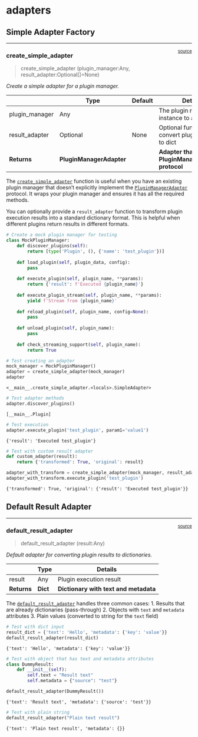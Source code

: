 # adapters


<!-- WARNING: THIS FILE WAS AUTOGENERATED! DO NOT EDIT! -->

## Simple Adapter Factory

------------------------------------------------------------------------

<a
href="https://github.com/cj-mills/cjm-fasthtml-workers/blob/main/cjm_fasthtml_workers/core/adapters.py#L13"
target="_blank" style="float:right; font-size:smaller">source</a>

### create_simple_adapter

>  create_simple_adapter (plugin_manager:Any,
>                             result_adapter:Optional[<built-
>                             infunctioncallable>]=None)

*Create a simple adapter for a plugin manager.*

<table>
<colgroup>
<col style="width: 6%" />
<col style="width: 25%" />
<col style="width: 34%" />
<col style="width: 34%" />
</colgroup>
<thead>
<tr>
<th></th>
<th><strong>Type</strong></th>
<th><strong>Default</strong></th>
<th><strong>Details</strong></th>
</tr>
</thead>
<tbody>
<tr>
<td>plugin_manager</td>
<td>Any</td>
<td></td>
<td>The plugin manager instance to adapt</td>
</tr>
<tr>
<td>result_adapter</td>
<td>Optional</td>
<td>None</td>
<td>Optional function to convert plugin results to dict</td>
</tr>
<tr>
<td><strong>Returns</strong></td>
<td><strong>PluginManagerAdapter</strong></td>
<td></td>
<td><strong>Adapter that satisfies PluginManagerAdapter
protocol</strong></td>
</tr>
</tbody>
</table>

The
[`create_simple_adapter`](https://cj-mills.github.io/cjm-fasthtml-workers/core/adapters.html#create_simple_adapter)
function is useful when you have an existing plugin manager that doesn’t
explicitly implement the
[`PluginManagerAdapter`](https://cj-mills.github.io/cjm-fasthtml-workers/core/protocol.html#pluginmanageradapter)
protocol. It wraps your plugin manager and ensures it has all the
required methods.

You can optionally provide a `result_adapter` function to transform
plugin execution results into a standard dictionary format. This is
helpful when different plugins return results in different formats.

``` python
# Create a mock plugin manager for testing
class MockPluginManager:
    def discover_plugins(self):
        return [type('Plugin', (), {'name': 'test_plugin'})]
    
    def load_plugin(self, plugin_data, config):
        pass
    
    def execute_plugin(self, plugin_name, **params):
        return {'result': f'Executed {plugin_name}'}
    
    def execute_plugin_stream(self, plugin_name, **params):
        yield f'Stream from {plugin_name}'
    
    def reload_plugin(self, plugin_name, config=None):
        pass
    
    def unload_plugin(self, plugin_name):
        pass
    
    def check_streaming_support(self, plugin_name):
        return True

# Test creating an adapter
mock_manager = MockPluginManager()
adapter = create_simple_adapter(mock_manager)
adapter
```

    <__main__.create_simple_adapter.<locals>.SimpleAdapter>

``` python
# Test adapter methods
adapter.discover_plugins()
```

    [__main__.Plugin]

``` python
# Test execution
adapter.execute_plugin('test_plugin', param1='value1')
```

    {'result': 'Executed test_plugin'}

``` python
# Test with custom result adapter
def custom_adapter(result):
    return {'transformed': True, 'original': result}

adapter_with_transform = create_simple_adapter(mock_manager, result_adapter=custom_adapter)
adapter_with_transform.execute_plugin('test_plugin')
```

    {'transformed': True, 'original': {'result': 'Executed test_plugin'}}

## Default Result Adapter

------------------------------------------------------------------------

<a
href="https://github.com/cj-mills/cjm-fasthtml-workers/blob/main/cjm_fasthtml_workers/core/adapters.py#L63"
target="_blank" style="float:right; font-size:smaller">source</a>

### default_result_adapter

>  default_result_adapter (result:Any)

*Default adapter for converting plugin results to dictionaries.*

<table>
<thead>
<tr>
<th></th>
<th><strong>Type</strong></th>
<th><strong>Details</strong></th>
</tr>
</thead>
<tbody>
<tr>
<td>result</td>
<td>Any</td>
<td>Plugin execution result</td>
</tr>
<tr>
<td><strong>Returns</strong></td>
<td><strong>Dict</strong></td>
<td><strong>Dictionary with text and metadata</strong></td>
</tr>
</tbody>
</table>

The
[`default_result_adapter`](https://cj-mills.github.io/cjm-fasthtml-workers/core/adapters.html#default_result_adapter)
handles three common cases: 1. Results that are already dictionaries
(pass-through) 2. Objects with `text` and `metadata` attributes 3. Plain
values (converted to string for the `text` field)

``` python
# Test with dict input
result_dict = {'text': 'Hello', 'metadata': {'key': 'value'}}
default_result_adapter(result_dict)
```

    {'text': 'Hello', 'metadata': {'key': 'value'}}

``` python
# Test with object that has text and metadata attributes
class DummyResult:
    def __init__(self):
        self.text = "Result text"
        self.metadata = {"source": "test"}

default_result_adapter(DummyResult())
```

    {'text': 'Result text', 'metadata': {'source': 'test'}}

``` python
# Test with plain string
default_result_adapter("Plain text result")
```

    {'text': 'Plain text result', 'metadata': {}}
